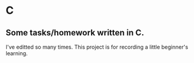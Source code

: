 # C
## Some tasks/homework written in C.
I've editted so many times.
This project is for  recording a little beginner's learning.

